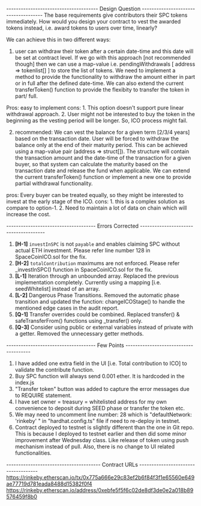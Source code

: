 -------------------------------------- Design Question -------------------------------------
The base requirements give contributors their SPC tokens immediately. How would you design your contract to vest the awarded tokens instead, i.e. award tokens to users over time, linearly?

We can achieve this in two different ways:

1. user can withdraw their token after a certain date-time and this date will be set at contract level. If we go with this approach [not recommended though] then we can use a map-value i.e. pendingWithdrawals [ address => tokenlist[] ] to store the list of tokens. We need to implement a method to provide the functionality to withdraw the amount either in part or in full after the defined date-time. We can also extend the current transferToken() function to provide the flexibity to transfer the token in part/ full.

Pros: easy to implement
cons: 1. This option doesn't support pure linear withdrawal approach.
      2. User might not be interested to buy the token in the beginning as the vesting period will be longer. So, ICO process might fail.

2. recommended: We can vest the balance for a given term [2/3/4 years] based on the transaction date. User will be forced to withdraw the balance only at the end of their maturity period. This can be achieved using a map-value pair (address => struct[]). The structure will contain the transaction amount and the date-time of the transaction for a given buyer, so that system can calculate the maturity based on the transaction date and release the fund when applicable. We can extend the current transferToken() function or implement a new one to provide partial withdrawal functionality.

pros: Every buyer can be treated equally, so they might be interested to invest at the early stage of the ICO.
cons: 1. this is a complex solution as compare to option-1.
      2. Need to maintain a lot of data on chain which will increase the cost.

------------------------------------- Errors Corrected --------------------------------------
1. **[H-1]** `investInSPC` is not `payable` and enables claiming SPC without actual ETH investment. Please refer line number 128 in SpaceCoinICO.sol for the fix.
2. **[H-2]** `totalContribution` maximums are not enforced. Please refer _investInSPC() function in SpaceCoinICO.sol for the fix.
3. **[L-1]** Iteration through an unbounded array. Replaced the previous implementation completely. Currently using a mapping [i.e. seedWhitelist] instead of an array.
4. **[L-2]** Dangerous Phase Transitions. Removed the automatic phase transition and updated the function: changeICOStage() to handle the mentioned edge cases in the audit report.
5. **[Q-1]** Transfer overrides could be combined. Replaced transfer() & safeTransferFrom() functions using _transfer() only.
6. **[Q-3]** Consider using public or external variables instead of private with a getter. Removed the unnecessary getter methods.

------------------------------------- Few Points --------------------------------------
1. I have added one extra field in the UI [i.e. Total contribution to ICO] to validate the contribute function.
2. Buy SPC function will always send 0.001 ether. It is hardcoded in the index.js
3. "Transfer token" button was added to capture the error messages due to REQUIRE statement.
4. I have set owner = treasury = whitelisted address for my own convenience to deposit during SEED phase or transfer the token etc.
5. We may need to uncomment line number: 28 which is "defaultNetwork: 'rinkeby' " in "hardhat.config.ts" file if need to re-deploy in testnet.
6. Contract deployed to testnet is slightly different than the one in Git repo. This is because I deployed to testnet earlier and then did some minor improvement after Wednesday class. Like release of token using push mechanism instead of pull. Also, there is no change to UI related functionalities.

--------------------------------------- Contract URLs ------------------------------------
https://rinkeby.etherscan.io/tx/0x775a666e29c83ef2b6f84f3f1e65560e649ae77719d781eada8488d15382f0f4
https://rinkeby.etherscan.io/address/0xebfe5f5f6c02de8df3de0e2a018b89576459f8b0